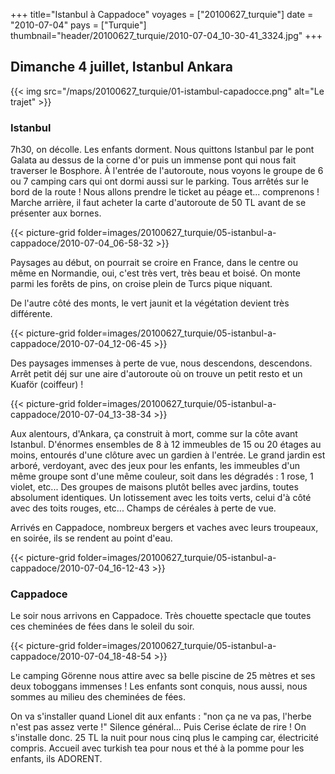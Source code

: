+++
title="Istanbul à Cappadoce"
voyages = ["20100627_turquie"]
date = "2010-07-04"
pays = ["Turquie"]
thumbnail="header/20100627_turquie/2010-07-04_10-30-41_3324.jpg"
+++


## Dimanche 4 juillet, Istanbul Ankara

{{< img src="/maps/20100627_turquie/01-istambul-capadocce.png" alt="Le trajet" >}}

### Istanbul

7h30, on décolle. Les enfants dorment. Nous quittons Istanbul par le pont Galata au dessus de la corne d'or puis un immense pont qui nous fait traverser le Bosphore. À l'entrée de l'autoroute, nous voyons le groupe de 6 ou 7 camping cars qui ont dormi aussi sur le parking. Tous arrêtés sur le bord de la route ! Nous allons prendre le ticket au péage et... comprenons ! Marche arrière, il faut acheter la carte d'autoroute de 50 TL avant de se présenter aux bornes.

{{< picture-grid folder=images/20100627_turquie/05-istanbul-a-cappadoce/2010-07-04_06-58-32 >}}

Paysages au début, on pourrait se croire en France, dans le centre ou même en Normandie, oui, c'est très vert, très beau et boisé. On monte parmi les forêts de pins, on croise plein de Turcs pique niquant. 

De l'autre côté des monts, le vert jaunit et la végétation devient très différente.

{{< picture-grid folder=images/20100627_turquie/05-istanbul-a-cappadoce/2010-07-04_12-06-45 >}}

Des paysages immenses à perte de vue, nous descendons, descendons. Arrêt petit déj sur une aire d'autoroute où on trouve un petit resto et un Kuaför (coiffeur) !

{{< picture-grid folder=images/20100627_turquie/05-istanbul-a-cappadoce/2010-07-04_13-38-34 >}}

Aux alentours, d'Ankara, ça construit à mort, comme sur la côte avant Istanbul.
D'énormes ensembles de 8 à 12 immeubles de 15 ou 20 étages au moins, entourés d'une clôture avec un gardien à l'entrée. Le grand jardin est arboré, verdoyant, avec des jeux pour les enfants, les immeubles d'un même groupe sont d'une même couleur, soit dans les dégradés : 1 rose, 1 violet, etc... Des groupes de maisons plutôt belles avec jardins, toutes absolument identiques. Un lotissement avec les toits verts, celui d'à côté avec des toits rouges, etc... Champs de céréales à perte de vue. 

Arrivés en Cappadoce, nombreux bergers et vaches avec leurs troupeaux, en soirée, ils se rendent au point d'eau.

{{< picture-grid folder=images/20100627_turquie/05-istanbul-a-cappadoce/2010-07-04_16-12-43 >}}

### Cappadoce

Le soir nous arrivons en Cappadoce. Très chouette spectacle que toutes ces cheminées de fées dans le soleil du soir. 

{{< picture-grid folder=images/20100627_turquie/05-istanbul-a-cappadoce/2010-07-04_18-48-54 >}}

Le camping Görenne nous attire avec sa belle piscine de 25 mètres et ses deux toboggans immenses ! Les enfants sont conquis, nous aussi, nous sommes au milieu des cheminées de fées. 

On va s'installer quand Lionel dit aux enfants : "non ça ne va pas, l'herbe n'est pas assez verte !" Silence général... Puis Cerise éclate de rire ! On s'installe donc. 25 TL la nuit pour nous cinq plus le camping car, électricité compris. Accueil avec turkish tea pour nous et thé à la pomme pour les enfants, ils ADORENT.


